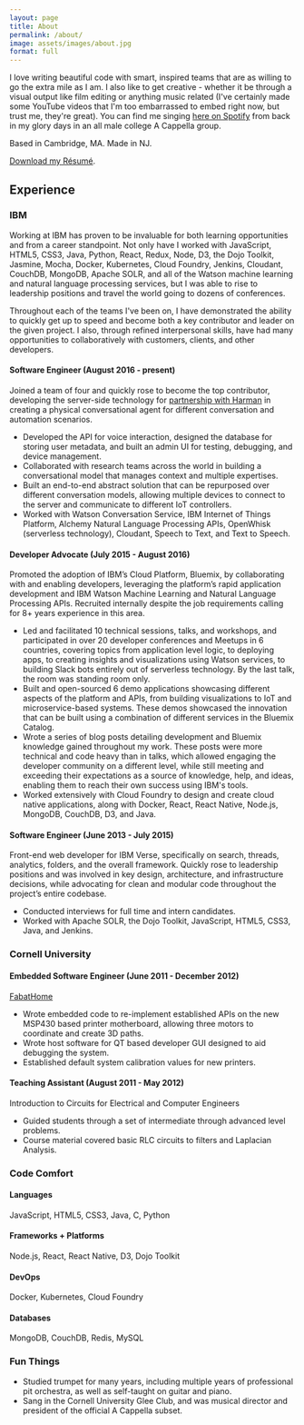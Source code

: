 ```yaml
---
layout: page
title: About
permalink: /about/
image: assets/images/about.jpg
format: full
---
```


I love writing beautiful code with smart, inspired teams that are as willing to
go the extra mile as I am. I also like to get creative - whether it be through
a visual output like film editing or anything music related (I've certainly made
some YouTube videos that I'm too embarrassed to embed right now, but trust me,
they're great). You can find me singing
[here on Spotify](https://open.spotify.com/track/5cDHaVTQ8coHB5NLssfp9S) from
back in my glory days in an all male college A Cappella group.

Based in Cambridge, MA. Made in NJ.

[Download my Résumé](/assets/Resume.pdf).

## Experience

### IBM

Working at IBM has proven to be invaluable for both learning opportunities and
from a career standpoint. Not only have I worked with JavaScript, HTML5, CSS3,
Java, Python, React, Redux, Node, D3, the Dojo Toolkit, Jasmine, Mocha, Docker,
Kubernetes, Cloud Foundry, Jenkins, Cloudant, CouchDB, MongoDB, Apache SOLR, and
all of the Watson machine learning and natural language processing services, but
I was able to rise to leadership positions and travel the world going to dozens
of conferences.

Throughout each of the teams I've been on, I have demonstrated the ability to
quickly get up to speed and become both a key contributor and leader on the
given project. I also, through refined interpersonal skills, have had many
opportunities to collaboratively with customers, clients, and other developers.

#### Software Engineer (August 2016 - present)

Joined a team of four and quickly rose to become the top contributor, developing
the server-side technology for
[partnership with Harman](https://www.youtube.com/watch?v=p5fOVNSQrS0) in
creating a physical conversational agent for different conversation and
automation scenarios.

  - Developed the API for voice interaction, designed the database for storing
    user metadata, and built an admin UI for testing, debugging, and device
    management.
  - Collaborated with research teams across the world in building a
    conversational model that manages context and multiple expertises.
  - Built an end-to-end abstract solution that can be repurposed over different
    conversation models, allowing multiple devices to connect to the server
    and communicate to different IoT controllers.
  - Worked with Watson Conversation Service, IBM Internet of Things Platform,
    Alchemy Natural Language Processing APIs, OpenWhisk (serverless technology),
    Cloudant, Speech to Text, and Text to Speech.

#### Developer Advocate (July 2015 - August 2016)

Promoted the adoption of IBM’s Cloud Platform, Bluemix, by collaborating with
and enabling developers, leveraging the platform’s rapid application development
and IBM Watson Machine Learning and Natural Language Processing APIs. Recruited
internally despite the job requirements calling for 8+ years experience in this
area.

  - Led and facilitated 10 technical sessions, talks, and workshops, and
    participated in over 20 developer conferences and Meetups in 6 countries,
    covering topics from application level logic, to deploying apps, to creating
    insights and visualizations using Watson services, to building Slack bots
    entirely out of serverless technology. By the last talk, the room was
    standing room only.
  - Built and open-sourced 6 demo applications showcasing different aspects of
    the platform and APIs, from building visualizations to IoT and
    microservice-based systems. These demos showcased the innovation that can be
    built using a combination of different services in the Bluemix Catalog.
  - Wrote a series of blog posts detailing development and Bluemix knowledge
    gained throughout my work. These posts were more technical and code heavy
    than in talks, which allowed engaging the developer community on a different
    level, while still meeting and exceeding their expectations as a source of
    knowledge, help, and ideas, enabling them to reach their own success using
    IBM's tools.
  - Worked extensively with Cloud Foundry to design and create cloud native
    applications, along with Docker, React, React Native, Node.js, MongoDB,
    CouchDB, D3, and Java.

#### Software Engineer (June 2013 - July 2015)

Front-end web developer for IBM Verse, specifically on search, threads,
analytics, folders, and the overall framework. Quickly rose to leadership
positions and was involved in key design, architecture, and infrastructure
decisions, while advocating for clean and modular code throughout the project’s
entire codebase.

  - Conducted interviews for full time and intern candidates.
  - Worked with Apache SOLR, the Dojo Toolkit, JavaScript, HTML5, CSS3, Java,
    and Jenkins.

### Cornell University

#### Embedded Software Engineer (June 2011 - December 2012)

[FabatHome](http://www.fabathome.org/)

  - Wrote embedded code to re-implement established APIs on the new MSP430 based
    printer motherboard, allowing three motors to coordinate and create 3D
    paths.
  - Wrote host software for QT based developer GUI designed to aid debugging the
    system.
  - Established default system calibration values for new printers.

#### Teaching Assistant (August 2011 - May 2012)

Introduction to Circuits for Electrical and Computer Engineers

  - Guided students through a set of intermediate through advanced level
    problems.
  - Course material covered basic RLC circuits to filters and Laplacian
    Analysis.

### Code Comfort

#### Languages

JavaScript, HTML5, CSS3, Java, C, Python

#### Frameworks + Platforms

Node.js, React, React Native, D3, Dojo Toolkit

#### DevOps

Docker, Kubernetes, Cloud Foundry

#### Databases

MongoDB, CouchDB, Redis, MySQL

### Fun Things

  - Studied trumpet for many years, including multiple years of professional pit
    orchestra, as well as self-taught on guitar and piano.
  - Sang in the Cornell University Glee Club, and was musical director and
    president of the official A Cappella subset.
